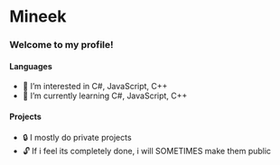 # Mineek

### Welcome to my profile!

#### Languages
- 👀 I’m interested in C#, JavaScript, C++
- 📖 I’m currently learning C#, JavaScript, C++

#### Projects
- 🔒 I mostly do private projects
- 🔓 If i feel its completely done, i will SOMETIMES make them public
<!---
mineek/mineek is a ✨ special ✨ repository because its `README.md` (this file) appears on your GitHub profile.
You can click the Preview link to take a look at your changes.
--->

